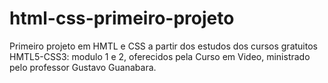 # html-css-primeiro-projeto

Primeiro projeto em HMTL e CSS a partir dos estudos dos cursos gratuitos HMTL5-CSS3: modulo 1 e 2, oferecidos pela Curso em Video, 
ministrado pelo professor Gustavo Guanabara.
